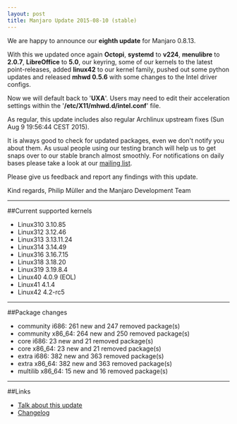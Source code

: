 ```yaml
---
layout: post
title: Manjaro Update 2015-08-10 (stable)
---
```


We are happy to announce our **eighth update** for Manjaro 0.8.13.

With this we updated once again **Octopi**, **systemd** to **v224**, **menulibre** to **2.0.7**, **LibreOffice** to **5.0**, our keyring, some of our kernels to the latest point-releases, added **linux42** to our kernel family, pushed out some python updates and released **mhwd 0.5.6** with some changes to the Intel driver configs. 

Now we will default back to '**UXA**'. Users may need to edit their acceleration settings within the '**/etc/X11/mhwd.d/intel.conf**' file.

As regular, this update includes also regular Archlinux upstream fixes (Sun Aug 9 19:56:44 CEST 2015).

It is always good to check for updated packages, even we don't notify you about them. As usual people using our testing branch will help us to get snaps over to our stable branch almost smoothly. For notifications on daily bases please take a look at our [mailing list](https://lists.manjaro.org/pipermail/manjaro-packages/).


Please give us feedback and report any findings with this update.

Kind regards,
Philip Müller and the Manjaro Development Team

----

##Current supported kernels

* Linux310 3.10.85
* Linux312 3.12.46
* Linux313 3.13.11.24
* Linux314 3.14.49
* Linux316 3.16.7.15
* Linux318 3.18.20
* Linux319 3.19.8.4
* Linux40  4.0.9 (EOL)
* Linux41  4.1.4
* Linux42  4.2-rc5

----

##Package changes

* community i686:  261 new and 247 removed package(s)
* community x86_64:  264 new and 250 removed package(s)
* core i686:  23 new and 21 removed package(s)
* core x86_64:  23 new and 21 removed package(s)
* extra i686:  382 new and 363 removed package(s)
* extra x86_64:  382 new and 363 removed package(s)
* multilib x86_64:  15 new and 16 removed package(s)

----

##Links

* [Talk about this update](https://forum.manjaro.org/index.php?topic=25024.0)
* [Changelog](https://lists.manjaro.org/pipermail/manjaro-packages/Week-of-Mon-20150810/003879.html)
